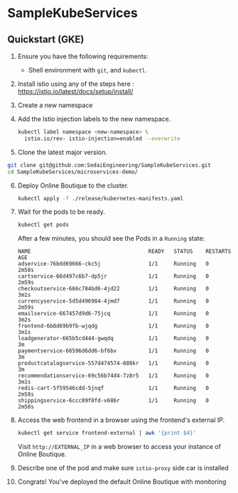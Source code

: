 # SampleKubeServices
## Quickstart (GKE)

1. Ensure you have the following requirements:
   - Shell environment with  `git`, and `kubectl`.
    

2. Install istio using any of  the steps here : https://istio.io/latest/docs/setup/install/
3. Create a new namespace
4. Add the Istio injection labels to the new namespace.

   ```sh
   kubectl label namespace <new-namespace> \
     istio.io/rev- istio-injection=enabled --overwrite
   ```
5.  Clone the latest major version.

   ```sh
   git clone git@github.com:SedaiEngineering/SampleKubeServices.git
   cd SampleKubeServices/microservices-demo/
   ```


6. Deploy Online Boutique to the cluster.

   ```sh
   kubectl apply -f ./release/kubernetes-manifests.yaml
   ```

7. Wait for the pods to be ready.

   ```sh
   kubectl get pods
   ```

   After a few minutes, you should see the Pods in a `Running` state:

   ```
   NAME                                     READY   STATUS    RESTARTS   AGE
   adservice-76bdd69666-ckc5j               1/1     Running   0          2m58s
   cartservice-66d497c6b7-dp5jr             1/1     Running   0          2m59s
   checkoutservice-666c784bd6-4jd22         1/1     Running   0          3m1s
   currencyservice-5d5d496984-4jmd7         1/1     Running   0          2m59s
   emailservice-667457d9d6-75jcq            1/1     Running   0          3m2s
   frontend-6b8d69b9fb-wjqdg                1/1     Running   0          3m1s
   loadgenerator-665b5cd444-gwqdq           1/1     Running   0          3m
   paymentservice-68596d6dd6-bf6bv          1/1     Running   0          3m
   productcatalogservice-557d474574-888kr   1/1     Running   0          3m
   recommendationservice-69c56b74d4-7z8r5   1/1     Running   0          3m1s
   redis-cart-5f59546cdd-5jnqf              1/1     Running   0          2m58s
   shippingservice-6ccc89f8fd-v686r         1/1     Running   0          2m58s
   ```

7. Access the web frontend in a browser using the frontend's external IP.

   ```sh
   kubectl get service frontend-external | awk '{print $4}'
   ```


   Visit `http://EXTERNAL_IP` in a web browser to access your instance of Online Boutique.

8. Describe one of the pod and make sure `istio-proxy` side car is installed
9. Congrats! You've deployed the default Online Boutique with monitoring
